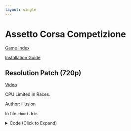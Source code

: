```yaml
---
layout: single
---
```


# Assetto Corsa Competizione

[Game Index](/patch/#ps4)

[Installation Guide](/install-instructions/)

## Resolution Patch (720p)

[Video](https://youtu.be/XnRTDuLJBig)

CPU Limited in Races.

Author: [illusion](https://twitter.com/illusion0002)

In file `eboot.bin`

<details>
<summary>Code (Click to Expand)</summary>

{% highlight yml %}
- game: Assetto Corsa Competizione
  app_ver: "01.00"
  patch_ver: "1.0"
  name: "Resolution Patch (720p)"
  author: "illusion"
  note: "CPU Limited in Races."
  arch: generic_orbis
  enabled: False
  patch_list:
        - [ bytes, 0x34BA740, "E9 CB E3 38 FE 41 C7 04 8E 00 00 86 42 C4 C1 7A 10 04 8E C3" ]
        - [ bytes, 0x2E93FA8, "48 E9" ]
        - [ bytes, 0x2E96E32, "48 E8 0D 39 62 00" ]
{% endhighlight %}

</details>

